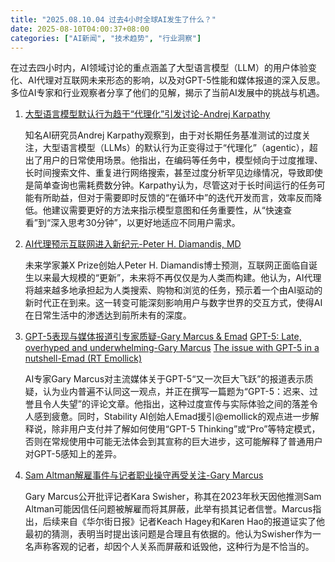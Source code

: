 ```yaml
---
title: "2025.08.10.04 过去4小时全球AI发生了什么？"
date: 2025-08-10T04:00:37+08:00
categories: ["AI新闻", "技术趋势", "行业洞察"]
---
```


在过去四小时内，AI领域讨论的重点涵盖了大型语言模型（LLM）的用户体验变化、AI代理对互联网未来形态的影响，以及对GPT-5性能和媒体报道的深入反思。多位AI专家和行业观察者分享了他们的见解，揭示了当前AI发展中的挑战与机遇。

1.  [大型语言模型默认行为趋于“代理化”引发讨论-Andrej Karpathy](https://x.com/karpathy/status/1954224651443544436)

    知名AI研究员Andrej Karpathy观察到，由于对长期任务基准测试的过度关注，大型语言模型（LLMs）的默认行为正变得过于“代理化”（agentic），超出了用户的日常使用场景。他指出，在编码等任务中，模型倾向于过度推理、长时间搜索文件、重复进行网络搜索，甚至过度分析罕见边缘情况，导致即使是简单查询也需耗费数分钟。Karpathy认为，尽管这对于长时间运行的任务可能有所助益，但对于需要即时反馈的“在循环中”的迭代开发而言，效率反而降低。他建议需要更好的方法来指示模型意图和任务重要性，从“快速查看”到“深入思考30分钟”，以更好地适应不同用户需求。

2.  [AI代理预示互联网进入新纪元-Peter H. Diamandis, MD](https://x.com/PeterDiamandis/status/1954241815739019293)

    未来学家兼X Prize创始人Peter H. Diamandis博士预测，互联网正面临自诞生以来最大规模的“更新”，未来将不再仅仅是为人类而构建。他认为，AI代理将越来越多地承担起为人类搜索、购物和浏览的任务，预示着一个由AI驱动的新时代正在到来。这一转变可能深刻影响用户与数字世界的交互方式，使得AI在日常生活中的渗透达到前所未有的深度。

3.  [GPT-5表现与媒体报道引专家质疑-Gary Marcus & Emad](https://x.com/GaryMarcus/status/1954244737776718266)
    [GPT-5: Late, overhyped and underwhelming-Gary Marcus](https://x.com/GaryMarcus/status/1954221091087663382)
    [The issue with GPT-5 in a nutshell-Emad (RT Emollick)](https://x.com/EMostaque/status/1954220365346988298)

    AI专家Gary Marcus对主流媒体关于GPT-5“又一次巨大飞跃”的报道表示质疑，认为业内普遍不认同这一观点，并正在撰写一篇题为“GPT-5：迟来、过誉且令人失望”的评论文章。他指出，这种过度宣传与实际体验之间的落差令人感到疲惫。同时，Stability AI创始人Emad援引@emollick的观点进一步解释说，除非用户支付并了解如何使用“GPT-5 Thinking”或“Pro”等特定模式，否则在常规使用中可能无法体会到其宣称的巨大进步，这可能解释了普通用户对GPT-5感知上的差异。

4.  [Sam Altman解雇事件与记者职业操守再受关注-Gary Marcus](https://x.com/GaryMarcus/status/1954245917647020033)

    Gary Marcus公开批评记者Kara Swisher，称其在2023年秋天因他推测Sam Altman可能因信任问题被解雇而将其屏蔽，此举有损其记者信誉。Marcus指出，后续来自《华尔街日报》记者Keach Hagey和Karen Hao的报道证实了他最初的猜测，表明当时提出该问题是合理且有依据的。他认为Swisher作为一名声称客观的记者，却因个人关系而屏蔽和诋毁他，这种行为是不恰当的。